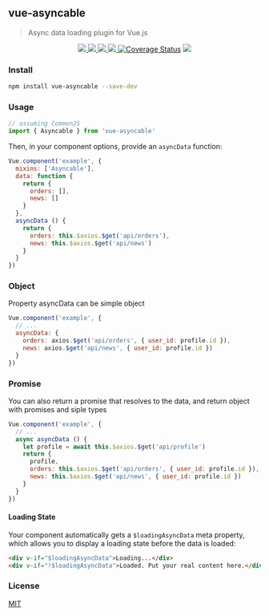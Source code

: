 ## vue-asyncable

> Async data loading plugin for Vue.js


<p align="center">
  <a href="https://npmcharts.com/compare/vue-asyncable?minimal=true">
    <img src="http://img.shields.io/npm/dm/vue-asyncable.svg">
  </a>
  <a href="https://www.npmjs.org/package/vue-asyncable">
    <img src="https://img.shields.io/npm/v/vue-asyncable.svg">
  </a>
  <a href="http://img.badgesize.io/https://unpkg.com/vue-asyncable/dist/vue-asyncable.js?compression=gzip&label=gzip%20size:%20JS">
    <img src="http://img.badgesize.io/https://unpkg.com/vue-asyncable/dist/vue-asyncable.cjs.js?compression=gzip&label=gzip%20size:%20JS">
  </a>
  <a href="LICENSE">
    <img src="https://img.shields.io/badge/License-MIT-green.svg">
  </a>
  <a href='https://coveralls.io/github/yariksav/vue-asyncable'><img src='https://coveralls.io/repos/github/yariksav/vue-asyncable/badge.svg' alt='Coverage Status' /></a>
  <a href='https://travis-ci.org/yariksav/vue-asyncable'><img src='https://travis-ci.org/yariksav/vue-asyncable.svg?branch=master' /></a>
</p>

### Install

``` bash
npm install vue-asyncable --save-dev
```

### Usage

``` js
// assuming CommonJS
import { Asyncable } from 'vue-asyncable'
```

Then, in your component options, provide an `asyncData` function:

``` js
Vue.component('example', {
  mixins: ['Asyncable'],
  data: function {
    return {
      orders: [],
      news: []
    }
  },
  asyncData () {
    return {
      orders: this.$axios.$get('api/orders'),
      news: this.$axios.$get('api/news')
    }
  }
})
```

### Object

Property asyncData can be simple object

``` js
Vue.component('example', {
  // ...
  asyncData: {
    orders: axios.$get('api/orders', { user_id: profile.id }),
    news: axios.$get('api/news', { user_id: profile.id })
  }
})
```
### Promise

You can also return a promise that resolves to the data, and return object with promises and siple types

``` js
Vue.component('example', {
  // ...
  async asyncData () {
    let profile = await this.$axios.$get('api/profile')
    return {
      profile,
      orders: this.$axios.$get('api/orders', { user_id: profile.id }),
      news: this.$axios.$get('api/news', { user_id: profile.id })
    }
  }
})
```


<!-- #### Reloading Data

The component also gets a method named `reloadAsyncData`, which obviously reloads the data:

``` js
Vue.component('example', {
  // ...
  asyncData() {
    // load data based on `this.params`
  },
  // reload when params change
  watch: {
    params: 'reloadAsyncData'
  }
})
``` -->

#### Loading State

Your component automatically gets a `$loadingAsyncData` meta property, which allows you to display a loading state before the data is loaded:

``` html
<div v-if="$loadingAsyncData">Loading...</div>
<div v-if="!$loadingAsyncData">Loaded. Put your real content here.</div>
```

### License

[MIT](http://opensource.org/licenses/MIT)